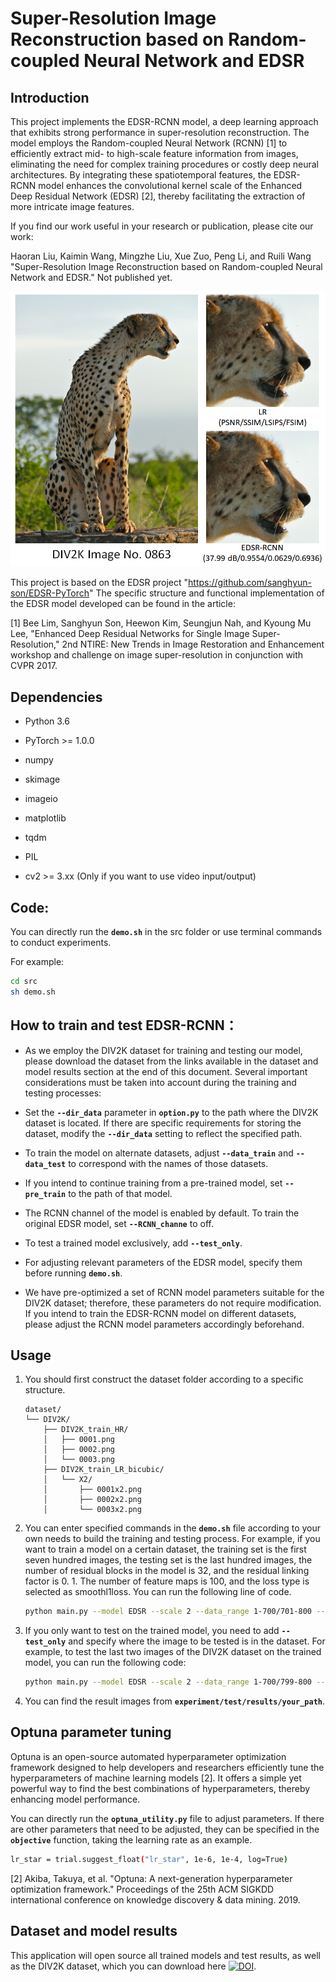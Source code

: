 # Super-Resolution Image Reconstruction based on Random-coupled Neural Network and EDSR

## Introduction

This project implements the EDSR-RCNN model, a deep learning approach that exhibits strong performance in super-resolution reconstruction. The model employs the Random-coupled Neural Network (RCNN) [1] to efficiently extract mid- to high-scale feature information from images, eliminating the need for complex training procedures or costly deep neural architectures. By integrating these spatiotemporal features, the EDSR-RCNN model enhances the convolutional kernel scale of the Enhanced Deep Residual Network (EDSR) [2], thereby facilitating the extraction of more intricate image features.

If you find our work useful in your research or publication, please cite our work:

Haoran Liu, Kaimin Wang, Mingzhe Liu, Xue Zuo, Peng Li, and Ruili Wang "Super-Resolution Image Reconstruction based on Random-coupled Neural Network and EDSR." Not published yet. 

![](README.png)


This project is based on the EDSR project "https://github.com/sanghyun-son/EDSR-PyTorch" The specific structure and functional implementation of the EDSR model developed can be found in the article:

[1] Bee Lim,  Sanghyun Son, Heewon Kim, Seungjun Nah, and Kyoung Mu Lee,  "Enhanced Deep Residual Networks for Single Image Super-Resolution," 2nd NTIRE: New Trends in Image Restoration and Enhancement workshop and challenge on image super-resolution in conjunction with CVPR 2017. 

## Dependencies
* Python 3.6

* PyTorch >= 1.0.0

* numpy

* skimage

* imageio

* matplotlib

* tqdm

* PIL

* cv2 >= 3.xx (Only if you want to use video input/output)

## Code:
   You can directly run the **`demo.sh`** in the src folder or use terminal commands to conduct experiments.
   
   For example:

   ```bash
   cd src       
   sh demo.sh
   ```

## How to train and test EDSR-RCNN： 

* As we employ the DIV2K dataset for training and testing our model, please download the dataset from the links available in the dataset and model results section at the end of this document. Several important considerations must be taken into account during the training and testing processes:

* Set the **`--dir_data`** parameter in **`option.py`** to the path where the DIV2K dataset is located. If there are specific requirements for storing the dataset, modify the **`--dir_data`** setting to reflect the specified path.

* To train the model on alternate datasets, adjust **`--data_train`** and **`--data_test`** to correspond with the names of those datasets.

* If you intend to continue training from a pre-trained model, set **`--pre_train`** to the path of that model.

* The RCNN channel of the model is enabled by default. To train the original EDSR model, set **`--RCNN_channe`** to off.

* To test a trained model exclusively, add **`--test_only`**.

* For adjusting relevant parameters of the EDSR model, specify them before running **`demo.sh`**.

* We have pre-optimized a set of RCNN model parameters suitable for the DIV2K dataset; therefore, these parameters do not require modification. If you intend to train the EDSR-RCNN model on different datasets, please adjust the RCNN model parameters accordingly beforehand.
## Usage
1. You should first construct the dataset folder according to a specific structure.
   ```
   dataset/
   └── DIV2K/
       ├── DIV2K_train_HR/
       │   ├── 0001.png
       │   ├── 0002.png
       │   └── 0003.png
       ├── DIV2K_train_LR_bicubic/
       │   └── X2/
       │       ├── 0001x2.png
       │       ├── 0002x2.png
       │       └── 0003x2.png
   ```

2. You can enter specified commands in the **`demo.sh`** file according to your own needs to build the training and testing process.
   For example, if you want to train a model on a certain dataset, the training set is the first seven hundred images, the testing set is the last hundred images, the number of residual blocks in the model is 32, and the residual linking factor is 0. 1. The number of feature maps is 100, and the loss type is selected as smoothl1loss. You can run the following line of code.
   ```bash
   python main.py --model EDSR --scale 2 --data_range 1-700/701-800 --save your_path --n_colors 1 --n_resblocks 32 --res_scale 0.1  --loss 1*SmoothL1Loss --reset --n_feats 100
   ```
   
3. If you only want to test on the trained model, you need to add **`-- test_only`** and specify where the image to be tested is in the dataset. For example, to test the last two images of the DIV2K dataset on the trained model, you can run the following code:
   ```bash
   python main.py --model EDSR --scale 2 --data_range 1-700/799-800 --save your_path --n_colors 1 --n_resblocks 32 --res_scale 0.1  --loss 1*SmoothL1Loss --reset --n_feats 100 --test_only --pre_train 'your_model_path'
   ``` 
5. You can find the result images from **`experiment/test/results/your_path`**.
## Optuna parameter tuning
Optuna is an open-source automated hyperparameter optimization framework designed to help developers and researchers efficiently tune the hyperparameters of machine learning models [2]. It offers a simple yet powerful way to find the best combinations of hyperparameters, thereby enhancing model performance.

You can directly run the **`optuna_utility.py`** file to adjust parameters. If there are other parameters that need to be adjusted, they can be specified in the **`objective`** function, taking the learning rate as an example.
   ```bash
   lr_star = trial.suggest_float("lr_star", 1e-6, 1e-4, log=True)
   ```

[2] Akiba, Takuya, et al. "Optuna: A next-generation hyperparameter optimization framework." Proceedings of the 25th ACM SIGKDD international conference on knowledge discovery & data mining. 2019.

## Dataset and model results

This application will open source all trained models and test results, as well as the DIV2K dataset, which you can download here [![DOI](https://zenodo.org/badge/DOI/10.5281/zenodo.13340845.svg)](https://doi.org/10.5281/zenodo.13340845).

